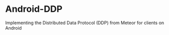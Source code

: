 Android-DDP
===========

Implementing the Distributed Data Protocol (DDP) from Meteor for clients on Android
